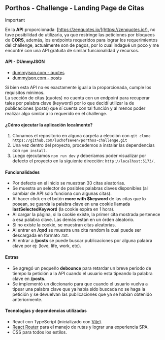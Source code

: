 ## Porthos - Challenge - Landing Page de Citas

> [!IMPORTANT]
> En la **API** proporcionada: [https://zenquotes.io/](https://zenquotes.io/), no tuve posibilidad de utilizarla, ya que restringe las peticiones por bloqueos de **CORS**, además, los endpoints requeridos para lograr los requerimientos del challenge, actualmente son de pagos, por lo cual indagué un poco y me encontré con una API gratuita de similar funcionalidad y recursos.

#### API - DUmmyJSON

- [dummyjson.com - quotes](https://dummyjson.com/docs/quotes)
- [dummyjson.com - posts](https://dummyjson.com/docs/posts)

Si bien esta API no es exactamente igual a la proporcionada, cumple los requisitos mínimos.  
La sección de citas (quotes) no cuenta con un endpoint para recuperar tales por palabra clave (keyword) por lo que decidí utilizar la de publicaciones (posts) que sí cuenta con tal función y al menos poder realizar algo similar a lo requerido en el challenge.

#### ¿Cómo ejecutar la aplicación localmente?

1. Clonamos el repositorio en alguna carpeta a elección con `git clone https://github.com/luchofseven/porthos-challenge.git`
2. Una vez dentro del proyecto, procedemos a instalar las dependencias con `npm install`.
3. Luego ejecutamos `npm run dev` y deberíamos poder visualizar por defecto el proyecto en la siguiente dirección: `http://localhost:5173/`.

#### Funcionalidades

- Por defecto en el inicio se muestran 30 citas aleatorias.
- Se muestra un selector de posibles palabras claves disponibles (al cambiar de API solo funciona con algunas citas).
- Al hacer click en el botón **more with $keyword** de las citas que lo posean, se guarda la palabra clave en una cookie llamada **lastSelectedKeyword** (la cookie expira en 1 hora).
- Al cargar la página, si la cookie existe, la primer cita mostrada pertenece a esa palabra clave. Las demás están en un órden aleatorio.
- Si no existe la cookie, se muestran citas aleatorias.
- Al entrar en **/qod** se muestra una cita random la cual puede ser descargada en formato .txt.
- Al entrar a **/posts** se puede buscar publicaciones por alguna palabra clave por ej: (love, life, work, etc).

#### Extras

- Se agregó un pequeño **debounce** para retardar un breve periodo de tiempo la petición a la API cuando el usuario esta tipeando la palabra clave en **/posts**.
- Se implementó un diccionario para que cuando el usuario vuelva a tipear una palabra clave que ya había sido buscada no se haga la petición y se devuelvan las publicaciones que ya se habían obtenido anteriormente.

#### Tecnologías y dependencias utilizadas

- React con TypeScript (inicializado con [Vite](https://vite.dev/)).
- [React Router](https://reactrouter.com/) para el manejo de rutas y lograr una experiencia SPA.
- CSS para todos los estilos.

